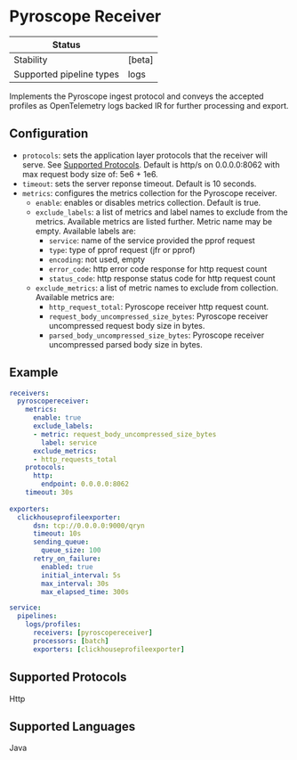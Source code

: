 # Pyroscope Receiver

| Status                   |                       |
| ------------------------ |-----------------------|
| Stability                | [beta]                |
| Supported pipeline types | logs                  |

Implements the Pyroscope ingest protocol and conveys the accepted profiles as OpenTelemetry logs backed IR for further processing and export.

## Configuration

- `protocols`: sets the application layer protocols that the receiver will serve. See [Supported Protocols](#supported-protocols). Default is http/s on 0.0.0.0:8062 with max request body size of: 5e6 + 1e6.
- `timeout`: sets the server reponse timeout. Default is 10 seconds.
- `metrics`: configures the metrics collection for the Pyroscope receiver.
    - `enable`: enables or disables metrics collection. Default is true.
    - `exclude_labels`: a list of metrics and label names to exclude from the metrics. 
       Available metrics are listed further. Metric name may be empty. Available labels are:
      - `service`: name of the service provided the pprof request
      - `type`: type of pprof request (jfr or pprof)
      - `encoding`: not used, empty
      - `error_code`: http error code response for http request count
      - `status_code`: http response status code for http request count 
    - `exclude_metrics`: a list of metric names to exclude from collection. Available metrics are:
      - `http_request_total`: Pyroscope receiver http request count.
      - `request_body_uncompressed_size_bytes`: Pyroscope receiver uncompressed request body size in bytes.
      - `parsed_body_uncompressed_size_bytes`: Pyroscope receiver uncompressed parsed body size in bytes.

## Example

```yaml
receivers:
  pyroscopereceiver:
    metrics:
      enable: true
      exclude_labels:
      - metric: request_body_uncompressed_size_bytes
        label: service
      exclude_metrics:
      - http_requests_total
    protocols:
      http:
        endpoint: 0.0.0.0:8062
    timeout: 30s
      
exporters:
  clickhouseprofileexporter:
      dsn: tcp://0.0.0.0:9000/qryn
      timeout: 10s
      sending_queue:
        queue_size: 100
      retry_on_failure:
        enabled: true
        initial_interval: 5s
        max_interval: 30s
        max_elapsed_time: 300s

service:
  pipelines:
    logs/profiles:
      receivers: [pyroscopereceiver]
      processors: [batch]
      exporters: [clickhouseprofileexporter]
```

## Supported Protocols

Http

## Supported Languages

Java
